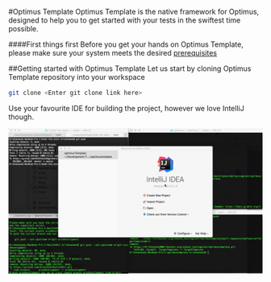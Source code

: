#Optimus Template
Optimus Template is the native framework for Optimus, designed to help you
to get started with your tests in the swiftest time possible. 

####First things first
Before you get your hands on Optimus Template, please make sure your system meets the desired
[prerequisites](Prerequisites.md)

##Getting started with Optimus Template
Let us start by cloning Optimus Template repository into your workspace

```bash
git clone <Enter git clone link here>
```

Use your favourite IDE for building the project, however we love
IntelliJ though. 

![](ImportProject.gif)

